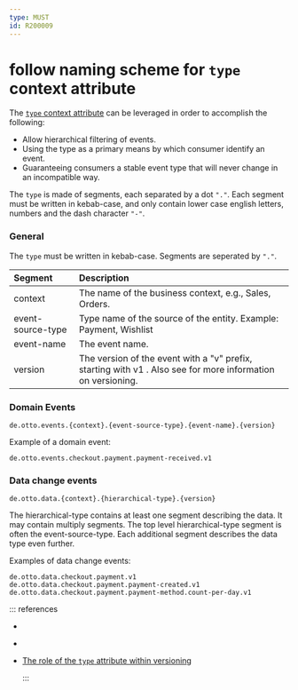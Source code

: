 ```yaml
---
type: MUST
id: R200009
---
```


# follow naming scheme for `type` context attribute

The [`type` context attribute](https://github.com/cloudevents/spec/blob/v1.0.2/cloudevents/spec.md#type) can be leveraged in order to accomplish the following:

- Allow hierarchical filtering of events.
- Using the type as a primary means by which consumer identify an event.
- Guaranteeing consumers a stable event type that will never change in an incompatible way.

The `type` is made of segments, each separated by a dot `"."`. Each segment must be written in kebab-case, and only contain lower case english letters, numbers and the dash character `"-"`.

### General

The `type` must be written in kebab-case. Segments are seperated by `"."`.

| Segment           | Description                                                                                                                         |
| :---------------- | :---------------------------------------------------------------------------------------------------------------------------------- |
| context           | The name of the business context, e.g., Sales, Orders.                                                                              |
| event-source-type | Type name of the source of the entity. Example: Payment, Wishlist                                                                   |
| event-name        | The event name.                                                                                                                     |
| version           | The version of the event with a "v" prefix, starting with v1 . Also see [](@guidelines/R200014) for more information on versioning. |

### Domain Events

```text
de.otto.events.{context}.{event-source-type}.{event-name}.{version}
```

Example of a domain event:

```text
de.otto.events.checkout.payment.payment-received.v1
```

### Data change events

```text
de.otto.data.{context}.{hierarchical-type}.{version}
```

The hierarchical-type contains at least one segment describing the data. It may contain multiply segments. The top level hierarchical-type segment is often the event-source-type. Each additional segment describes the data type even further.

Examples of data change events:

```text
de.otto.data.checkout.payment.v1
de.otto.data.checkout.payment.payment-created.v1
de.otto.data.checkout.payment.payment-method.count-per-day.v1
```

::: references

- [](@guidelines/R200014)
- [](@guidelines/R200015)
- [The role of the `type` attribute within versioning](https://github.com/cloudevents/spec/blob/v1.0.2/cloudevents/primer.md#the-role-of-the-type-attribute-within-versioning)

  :::

